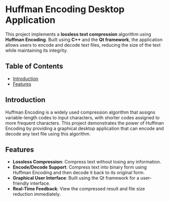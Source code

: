 # Huffman Encoding Desktop Application

This project implements a **lossless text compression** algorithm using **Huffman Encoding**. Built using **C++** and the **Qt framework**, the application allows users to encode and decode text files, reducing the size of the text while maintaining its integrity.

## Table of Contents

- [Introduction](#introduction)
- [Features](#features)

## Introduction

Huffman Encoding is a widely used compression algorithm that assigns variable-length codes to input characters, with shorter codes assigned to more frequent characters. This project demonstrates the power of Huffman Encoding by providing a graphical desktop application that can encode and decode any text file using this algorithm.

## Features

- **Lossless Compression**: Compress text without losing any information.
- **Encode/Decode Support**: Compress text into binary form using Huffman Encoding and then decode it back to its original form.
- **Graphical User Interface**: Built using the Qt framework for a user-friendly interface.
- **Real-Time Feedback**: View the compressed result and file size reduction immediately.



